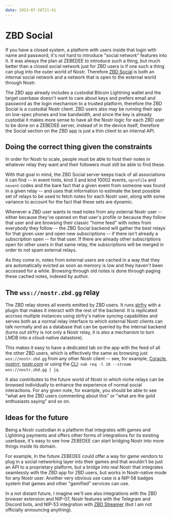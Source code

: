 ```yaml
---
date: 2023-07-26T21:41
---
```


# ZBD Social

If you have a closed system, a platform with users inside that login with name and password, it's not hard to introduce "social network" features into it. It was always the plan at ZEBEDEE to introduce such a thing, but much better than a closed social network just for ZBD users is if one such a thing can plug into the outer world of Nostr. Therefore [ZBD Social](https://zbd.gg) is both an internal social network and a network that is open to the external world through Nostr.

The ZBD app already includes a custodial Bitcoin Lightning wallet and the target userbase doesn't want to care about keys and prefers email and password as the login mechanism to a trusted platform, therefore the ZBD Social is a custodial Nostr client. ZBD users also may be running their app on low-spec phones and low bandwidth, and since the key is already custodial it makes more sense to have all the Nostr logic for each ZBD user to be done on a ZEBEDEE server, instead of in the device itself, therefore the Social section on the ZBD app is just a thin client to an internal API.

## Doing the correct thing given the constraints

In order for Nostr to scale, people must be able to host their notes in whatever relay they want and their followers must still be able to find these.

With that goal in mind, the ZBD Social server keeps track of all associations it can find -- in event hints, kind 3 and kind 10002 events, `nprofile` and `nevent` codes and the bare fact that a given event from someone was found in a given relay -- and uses that information to estimate the best possible set of relays to be used to fetch notes for each Nostr user, along with some variance to account for the fact that these sets are dynamic.

Whenever a ZBD user wants to read notes from any external Nostr user -- either because they've opened on that user's profile or because they follow that user and are browsing their classic "home feed" with notes from everybody they follow -- the ZBD Social backend will gather the best relays for that given user and open new subscriptions -- if there isn't already a subscription open -- for that user. If there are already other subscriptions open for other users in that same relay, the subscriptions will be merged in order to not spam external relays.

As they come in, notes from external users are cached in a way that they are automatically evicted as soon as memory is low and they haven't been accessed for a while. Browsing through old notes is done through paging these cached notes, indexed by author.

## The `wss://nostr.zbd.gg` relay

The ZBD relay stores all events emitted by ZBD users. It runs [strfry](https://github.com/hoytech/strfry) with a plugin that makes it interact with the rest of the backend. It is replicated accross multiple instances using strfry's native syncing capabilities and serves both as a normal relay interface to which external Nostr clients can talk normally and as a database that can be queried by the internal backend (turns out strfry is not only a Nostr relay, it is also a mechanism to turn LMDB into a cloud-native datastore).

This makes it easy to have a dedicated tab on the app with the feed of all the other ZBD users, which is effectively the same as browsing just `wss://nostr.zbd.gg` from any other Nostr client -- see, for example, [Coracle](https://coracle.social/relays/nostr.zbd.gg), [nostrrr](https://nostrrr.com/relay/nrelay1qqxxummnw3ezu7nzvshxwecdqzt3k), [nostr.com](https://nostr.com/r/nostr.zbd.gg) or using the [CLI](https://github.com/fiatjaf/nak): `nak req -l 10 --stream wss://nostr.zbd.gg | jq`.

It also contributes to the future world of Nostr in which niche relays can be browsed individually to enhance the experience of normal social interactions. For any given note, for example, you should be able to see "what are the ZBD users commenting about this" or "what are the gold enthusiasts saying" and so on.

## Ideas for the future

Being a Nostr custodian in a platform that integrates with games and Lightning payments and offers other forms of integrations for its existing userbase, it's easy to see how ZEBEDEE can start bridging Nostr into more things inside its domain.

For example, In the future ZEBEDEE could offer a way for game vendors to plug in a social networking layer into their games and that wouldn't be just an API to a proprietary platform, but a bridge into real Nostr that integrates seamlessly with the ZBD app for ZBD users, but works in Nostr-native mode for any Nostr user. Another very obvious use case is a NIP-58 badges system that games and other "gamified" services can use.

In a not distant future, I imagine we'll see also integrations with the ZBD browser extension and NIP-07, Nostr features with the Telegram and Discord bots, and NIP-53 integration with [ZBD Streamer](https://docs.zebedee.io/docs/zbd-streamer/overview/) (but I am not officially announcing anything).
